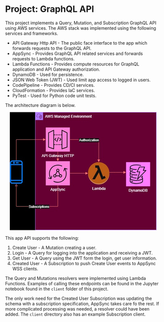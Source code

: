 # Project: GraphQL API

This project implements a Query, Mutation, and Subscription GraphQL API using AWS services. The AWS stack was implemented using the following services and frameworks.

* API Gateway Http API - The public face interface to the app which forwards requests to the GraphQL API.
* AppSync - Provides GraphQL API related services and forwards requests to Lambda functions.  
* Lambda Functions - Provides compute resources for GraphQL application and API Gateway authorization.
* DynamoDB - Used for persistence.
* JSON Web Token (JWT) - Used limit app access to logged in users.
* CodePipeline - Provides CD/CI services.  
* CloudFormation - Provides IaC services. 
* PyTest - Used for Python code unit tests.

The architecture diagram is below.

<p align="center">
  <img src="./assets/img/arch3.jpg" />
</p>

This app API supports the following:

1. Create User - A Mutation creating a user.
1. Login - A Query for logging into the application and receiving a JWT.
1. Get User - A Query using the JWT form the login, get user information.
1. Created User - A Subscription to push Create User events to AppSync WSS clients.

The Query and Mutations resolvers were implemented using Lambda Functions. Examples of calling these endpoints can be found in the Jupyter notebook found in the `client` folder of this project. 

The only work need for the Created User Subscription was updating the schema with a subscription specification, AppSync takes care fo the rest. If more complicated processing was needed, a resolver could have been added. The `client` directory also has an example Subscription client.   





